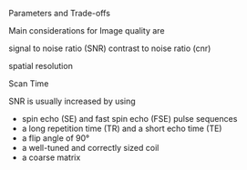 Parameters and Trade-offs 

Main considerations for Image quality are 

signal to noise ratio (SNR)
contrast to noise ratio (cnr)

spatial resolution

Scan Time 


SNR is usually increased by using 

- spin echo (SE) and fast spin echo (FSE) pulse sequences
- a long repetition time (TR) and a short echo time (TE)
- a flip angle of 90°
- a well-tuned and correctly sized coil
- a coarse matrix
